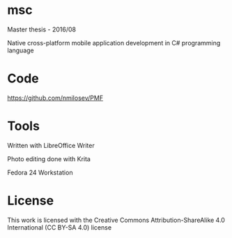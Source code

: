 # msc

Master thesis - 2016/08

Native cross-platform mobile application development in C# programming language

# Code

https://github.com/nmilosev/PMF

# Tools

Written with LibreOffice Writer

Photo editing done with Krita

Fedora 24 Workstation

# License

This work is licensed with the Creative Commons Attribution-ShareAlike 4.0 International (CC BY-SA 4.0) license

